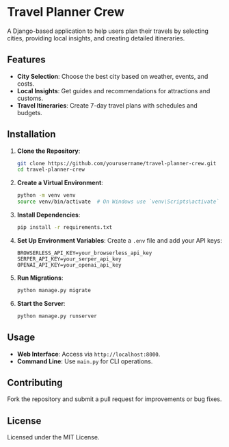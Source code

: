 # Travel Planner Crew

A Django-based application to help users plan their travels by selecting cities, providing local insights, and creating detailed itineraries.

## Features

- **City Selection**: Choose the best city based on weather, events, and costs.
- **Local Insights**: Get guides and recommendations for attractions and customs.
- **Travel Itineraries**: Create 7-day travel plans with schedules and budgets.

## Installation

1. **Clone the Repository**:
   ```bash
   git clone https://github.com/yourusername/travel-planner-crew.git
   cd travel-planner-crew
   ```

2. **Create a Virtual Environment**:
   ```bash
   python -m venv venv
   source venv/bin/activate  # On Windows use `venv\Scripts\activate`
   ```

3. **Install Dependencies**:
   ```bash
   pip install -r requirements.txt
   ```

4. **Set Up Environment Variables**:
   Create a `.env` file and add your API keys:
   ```
   BROWSERLESS_API_KEY=your_browserless_api_key
   SERPER_API_KEY=your_serper_api_key
   OPENAI_API_KEY=your_openai_api_key
   ```

5. **Run Migrations**:
   ```bash
   python manage.py migrate
   ```

6. **Start the Server**:
   ```bash
   python manage.py runserver
   ```

## Usage

- **Web Interface**: Access via `http://localhost:8000`.
- **Command Line**: Use `main.py` for CLI operations.

## Contributing

Fork the repository and submit a pull request for improvements or bug fixes.

## License

Licensed under the MIT License.